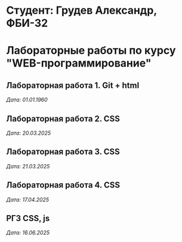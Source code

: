 # Студент: Грудев Александр, ФБИ-32

# Лабораторные работы по курсу "WEB-программирование"

## Лабораторная работа 1. Git + html

*Дата: 01.01.1960*

## Лабораторная работа 2. CSS

*Дата: 20.03.2025*

## Лабораторная работа 3. CSS

*Дата: 21.03.2025*

## Лабораторная работа 4. CSS

*Дата: 17.04.2025*

## РГЗ CSS, js

*Дата: 16.06.2025*